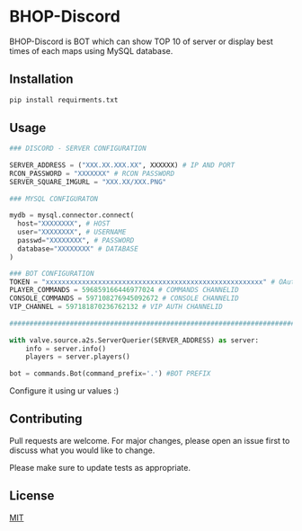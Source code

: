 # BHOP-Discord

BHOP-Discord is BOT which can show TOP 10 of server or display best times of each maps using MySQL database.

## Installation



```bash
pip install requirments.txt
```

## Usage

```python
### DISCORD - SERVER CONFIGURATION
 
SERVER_ADDRESS = ("XXX.XX.XXX.XX", XXXXXX) # IP AND PORT
RCON_PASSWORD = "XXXXXXX" # RCON PASSWORD
SERVER_SQUARE_IMGURL = "XXX.XX/XXX.PNG"
 
### MYSQL CONFIGURATON
 
mydb = mysql.connector.connect(
  host="XXXXXXXX", # HOST
  user="XXXXXXXX", # USERNAME
  passwd="XXXXXXXX", # PASSWORD
  database="XXXXXXXX" # DATABASE
)

### BOT CONFIGURATION
TOKEN = "xxxxxxxxxxxxxxxxxxxxxxxxxxxxxxxxxxxxxxxxxxxxxxxxxxxxxx" # OAuth2 TOKEN
PLAYER_COMMANDS = 596859166446977024 # COMMANDS CHANNELID
CONSOLE_COMMANDS = 597108276945092672 # CONSOLE CHANNELID
VIP_CHANNEL = 597181870236762132 # VIP AUTH CHANNELID
 
###########################################################################
 
with valve.source.a2s.ServerQuerier(SERVER_ADDRESS) as server:
    info = server.info()
    players = server.players()
 
bot = commands.Bot(command_prefix='.') #BOT PREFIX
```

Configure it using ur values :)

## Contributing
Pull requests are welcome. For major changes, please open an issue first to discuss what you would like to change.

Please make sure to update tests as appropriate.

## License
[MIT](https://choosealicense.com/licenses/mit/)
